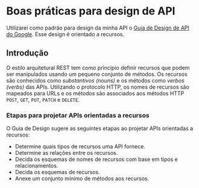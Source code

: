 # Boas práticas para design de API

Utilizarei como padrão para design da minha API o [Guia de Design de API do Google](https://cloud.google.com/apis/design/). Esse design é orientado a recursos.

## Introdução

O estilo arquitetural REST tem como princípio definir recursos que podem ser manipulados usando um pequeno conjunto de métodos. Os recursos são conhecidos como _substantivos (nouns)_ e os métodos como _verbos (verbs)_ das APIs.
Utilizando o protocolo HTTP, os nomes de recursos são mapeados para URLs e os métodos são associados aos métodos HTTP `POST`, `GET`, `PUT`, `PATCH` e `DELETE`.

### Etapas para projetar APIs orientadas a recursos

O Guia de Design sugere as seguintes etapas ao projetar APIs orientadas a recursos:

- Determine quais tipos de recursos uma API fornece.
- Determine as relações entre os recursos.
- Decida os esquemas de nomes de recursos com base em tipos e relacionamentos.
- Decida os esquemas de recursos.
- Anexe um conjunto mínimo de métodos aos recursos.